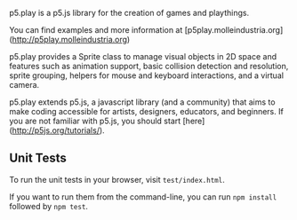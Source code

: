 p5.play is a p5.js library for the creation of games and playthings.

You can find examples and more information at [p5play.molleindustria.org] (http://p5play.molleindustria.org)

p5.play provides a Sprite class to manage visual objects in 2D space and features such as animation support, basic collision detection and resolution, sprite grouping, helpers for mouse and keyboard interactions, and a virtual camera. 

p5.play extends p5.js, a javascript library (and a community) that aims to make coding accessible for artists, designers, educators, and beginners. If you are not familiar with p5.js, you should start [here] (http://p5js.org/tutorials/).

## Unit Tests

To run the unit tests in your browser, visit `test/index.html`.

If you want to run them from the command-line, you can run
`npm install` followed by `npm test`.
